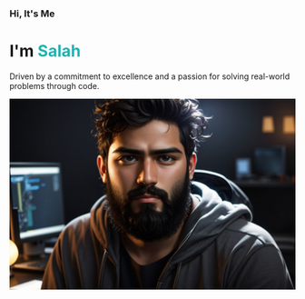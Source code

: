 <div class="detail">
    <h3>Hi, It's Me</h3>
    <h1>I'm <span style="color:#1bb4b4;">Salah</span></h1>
    <p>Driven by a commitment to excellence and a passion for solving real-world problems through code.
                </p>
    <div class="social">
        <a href="https://youtube.com/@TheKaleidoscope3301?feature=shared"><i class='bx bxl-youtube'></i></a>
        <a href="https://instagram.com/salah_eddine_berret?igshid=YTQwZjQ0NmI0OA=="><i class='bx bxl-instagram'></i></a>
        <a href="https://twitter.com/SALAHEDDIN38731"><i class='bx bxl-twitter'></i></a>
        <a href="https://wa.me/+212705163569"><i class='bx bxl-whatsapp'></i></a>
    </div>
</div>
<div class="img-sec">
    <div class="images">
        <img src="im1.jpg" alt="" class="img-w">
     </div>
</div>
